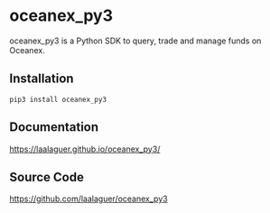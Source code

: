 # oceanex_py3
oceanex_py3 is a Python SDK to query, trade and manage funds on Oceanex.

## Installation

`pip3 install oceanex_py3`

## Documentation

https://laalaguer.github.io/oceanex_py3/

## Source Code

https://github.com/laalaguer/oceanex_py3

